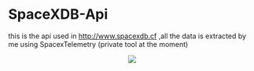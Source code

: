 # SpaceXDB-Api
this is the api used in http://www.spacexdb.cf ,all the data is extracted by me using SpacexTelemetry (private tool at the moment)

<p align="center">
  <img src="https://raw.githubusercontent.com/R4yGM/SpacexDB/master/.gitbook/assets/spacexdbs.png?token=AK3BYA5JKSR22DEBA7ZZYUS62LQP6">
</p>
